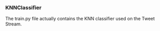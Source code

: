 ### KNNClassifier

The train.py file actually contains the KNN classifier used on the Tweet Stream.
